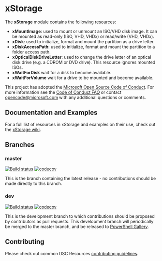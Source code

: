 # xStorage

The **xStorage** module contains the following resources:

- **xMountImage**: used to mount or unmount an ISO/VHD disk image. It can be
    mounted as read-only (ISO, VHD, VHDx) or read/write (VHD, VHDx).
- **xDisk**: used to initialize, format and mount the partition as a drive letter.
- **xDiskAccessPath**: used to initialize, format and mount the partition to a
    folder access path.
- **xOpticalDiskDriveLetter**: used to change the drive letter of an optical disk drive (e.g. a CDROM or DVD drive).
    This resource ignores mounted ISOs.
- **xWaitForDisk** wait for a disk to become available.
- **xWaitForVolume** wait for a drive to be mounted and become available.

This project has adopted the [Microsoft Open Source Code of Conduct](https://opensource.microsoft.com/codeofconduct/).
For more information see the [Code of Conduct FAQ](https://opensource.microsoft.com/codeofconduct/faq/)
or contact [opencode@microsoft.com](mailto:opencode@microsoft.com) with any
additional questions or comments.

## Documentation and Examples

For a full list of resources in xStorage and examples on their use, check out
the [xStorage wiki](https://github.com/PowerShell/xStorage/wiki).

## Branches

### master

[![Build status](https://ci.appveyor.com/api/projects/status/1j95juvceu39ekm7/branch/master?svg=true)](https://ci.appveyor.com/project/PowerShell/xstorage/branch/master)
[![codecov](https://codecov.io/gh/PowerShell/xStorage/branch/master/graph/badge.svg)](https://codecov.io/gh/PowerShell/xStorage/branch/master)

This is the branch containing the latest release - no contributions should be made
directly to this branch.

### dev

[![Build status](https://ci.appveyor.com/api/projects/status/1j95juvceu39ekm7/branch/dev?svg=true)](https://ci.appveyor.com/project/PowerShell/xstorage/branch/dev)
[![codecov](https://codecov.io/gh/PowerShell/xStorage/branch/dev/graph/badge.svg)](https://codecov.io/gh/PowerShell/xStorage/branch/dev)

This is the development branch to which contributions should be proposed by contributors
as pull requests. This development branch will periodically be merged to the master
branch, and be released to [PowerShell Gallery](https://www.powershellgallery.com/).

## Contributing

Please check out common DSC Resources [contributing guidelines](https://github.com/PowerShell/DscResource.Kit/blob/master/CONTRIBUTING.md).
